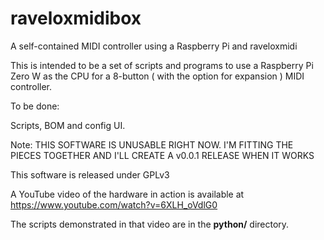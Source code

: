 # raveloxmidibox
A self-contained MIDI controller using a Raspberry Pi and raveloxmidi

This is intended to be a set of scripts and programs to use a Raspberry Pi Zero W as the CPU for
a 8-button ( with the option for expansion ) MIDI controller.

To be done:

Scripts,  BOM and config UI.

Note: THIS SOFTWARE IS UNUSABLE RIGHT NOW. I'M FITTING THE PIECES TOGETHER AND I'LL CREATE A v0.0.1 RELEASE WHEN IT WORKS

This software is released under GPLv3

A YouTube video of the hardware in action is available at https://www.youtube.com/watch?v=6XLH_oVdlG0

The scripts demonstrated in that video are in the __python/__ directory.
